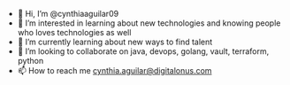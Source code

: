 - 👋 Hi, I’m @cynthiaaguilar09
- 👀 I’m interested in learning about new technologies and knowing people who loves technologies as well
- 🌱 I’m currently learning about new ways to find talent
- 💞️ I’m looking to collaborate on java, devops, golang, vault, terraform, python
- 📫 How to reach me cynthia.aguilar@digitalonus.com

<!---
cynthiaaguilar09/cynthiaaguilar09 is a ✨ special ✨ repository because its `README.md` (this file) appears on your GitHub profile.
You can click the Preview link to take a look at your changes.
--->
